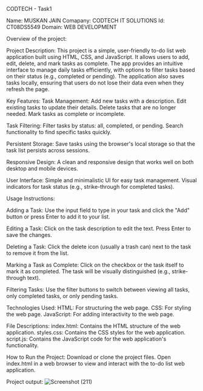 CODTECH - Task1

Name: MUSKAN JAIN  Comapany: CODTECH IT SOLUTIONS Id: CT08DS5549 Domain: WEB DEVELOPMENT 

Overview of the project:

Project Description:
This project is a simple, user-friendly to-do list web application built using HTML, CSS, and JavaScript. It allows users to add, edit, delete, and mark tasks as complete. The app provides an intuitive interface to manage daily tasks efficiently, with options to filter tasks based on their status (e.g., completed or pending). The application also saves tasks locally, ensuring that users do not lose their data even when they refresh the page.

Key Features:
Task Management:
Add new tasks with a description.
Edit existing tasks to update their details.
Delete tasks that are no longer needed.
Mark tasks as complete or incomplete.

Task Filtering:
Filter tasks by status: all, completed, or pending.
Search functionality to find specific tasks quickly.

Persistent Storage:
Save tasks using the browser's local storage so that the task list persists across sessions.

Responsive Design:
A clean and responsive design that works well on both desktop and mobile devices.

User Interface:
Simple and minimalistic UI for easy task management.
Visual indicators for task status (e.g., strike-through for completed tasks).

Usage Instructions:

Adding a Task:
Use the input field to type in your task and click the "Add" button or press Enter to add it to your list.

Editing a Task:
Click on the task description to edit the text. Press Enter to save the changes.

Deleting a Task:
Click the delete icon (usually a trash can) next to the task to remove it from the list.

Marking a Task as Complete:
Click on the checkbox or the task itself to mark it as completed. The task will be visually distinguished (e.g., strike-through text).

Filtering Tasks:
Use the filter buttons to switch between viewing all tasks, only completed tasks, or only pending tasks.

Technologies Used: HTML: 
For structuring the web page.
CSS: For styling the web page.
JavaScript: For adding interactivity to the web page.

File Descriptions: index.html: Contains the HTML structure of the web application. styles.css: Contains the CSS styles for the web application. script.js: Contains the JavaScript code for the web application's functionality.

How to Run the Project: Download or clone the project files. Open index.html in a web browser to view and interact with the to-do list web application.

Project output: 
![Screenshot (211)](https://github.com/user-attachments/assets/4626d86f-e005-4223-b157-5bb7dcf0c982)
